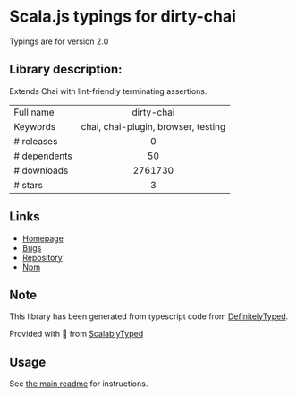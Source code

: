 
# Scala.js typings for dirty-chai

Typings are for version 2.0

## Library description:
Extends Chai with lint-friendly terminating assertions.

|                    |                 |
| ------------------ | :-------------: |
| Full name          | dirty-chai |
| Keywords           | chai, chai-plugin, browser, testing |
| # releases         | 0 |
| # dependents       | 50 |
| # downloads        | 2761730 |
| # stars            | 3 |

## Links
- [Homepage](https://github.com/prodatakey/dirty-chai)
- [Bugs](https://github.com/prodatakey/dirty-chai/issues)
- [Repository](https://github.com/prodatakey/dirty-chai)
- [Npm](https://www.npmjs.com/package/dirty-chai)
    


## Note
This library has been generated from typescript code from [DefinitelyTyped](https://definitelytyped.org).

Provided with :purple_heart: from [ScalablyTyped](https://github.com/oyvindberg/ScalablyTyped)

## Usage
See [the main readme](../../readme.md) for instructions.


